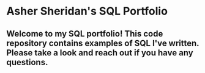 # Asher Sheridan's SQL Portfolio

## Welcome to my SQL portfolio! This code repository contains examples of SQL I've written. Please take a look and reach out if you have any questions.

